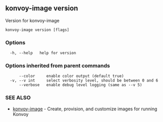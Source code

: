 ## konvoy-image version

Version for konvoy-image

```
konvoy-image version [flags]
```

### Options

```
  -h, --help   help for version
```

### Options inherited from parent commands

```
      --color     enable color output (default true)
  -v, --v int     select verbosity level, should be between 0 and 6
      --verbose   enable debug level logging (same as --v 5)
```

### SEE ALSO

* [konvoy-image](konvoy-image.md)	 - Create, provision, and customize images for running Konvoy

